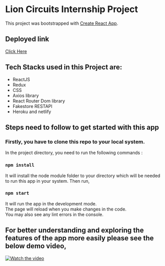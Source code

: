 # Lion Circuits Internship Project

This project was bootstrapped with [Create React App](https://github.com/facebook/create-react-app).
## Deployed link
<a href="https://cheerful-daffodil-720f1f.netlify.app/" target="blank">Click Here</a>
## Tech Stacks used in this Project are:
- ReactJS
- Redux
- CSS
- Axios library
- React Router Dom library
- Fakestore RESTAPI
- Heroku and netlify

## Steps need to follow to get started with this app
### Firstly, you have to clone this repo to your local system.
In the project directory, you need to run the following commands :
### `npm install`
It will install the node module folder to your directory which will be needed to run this app in your system. Then run,

### `npm start`
It will run the app in the development mode.\
The page will reload when you make changes in the code.\
You may also see any lint errors in the console.

## For better understanding and exploring the features of the app more easily please see the below demo video,

[![Watch the video](https://pbs.twimg.com/profile_images/820591384155537413/ZuSg7rUg_200x200.jpg)](https://drive.google.com/file/d/1z4NxQSmXTfM0aSYy8p9tm__6lmJ942jJ/view?usp=sharing)
